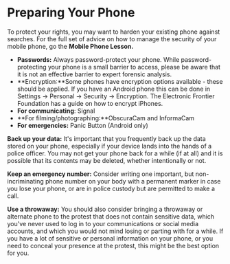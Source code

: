[Title]: # (Preparing Your Phone)
[Order]: # (1)

# Preparing Your Phone

To protect your rights, you may want to harden your existing phone against searches. For the full set of advice on how to manage the security of your mobile phone, go the **Mobile Phone Lesson.**

*   **Passwords:** Always password-protect your phone. While password-protecting your phone is a small barrier to access, please be aware that it is not an effective barrier to expert forensic analysis.
*   **Encryption:**Some phones have encryption options available - these should be applied. If you have an Android phone this can be done in Settings -> Personal -> Security -> Encryption. The Electronic Frontier Foundation has a guide on how to encrypt iPhones.
*   **For communicating**: Signal
*   **For filming/photographing:**ObscuraCam and InformaCam
*   **For emergencies:** Panic Button (Android only)

**Back up your data:** It's important that you frequently back up the data stored on your phone, especially if your device lands into the hands of a police officer. You may not get your phone back for a while (if at all) and it is possible that its contents may be deleted, whether intentionally or not.

**Keep an emergency number:** Consider writing one important, but non-incriminating phone number on your body with a permanent marker in case you lose your phone, or are in police custody but are permitted to make a call.

**Use a throwaway:** You should also consider bringing a throwaway or alternate phone to the protest that does not contain sensitive data, which you've never used to log in to your communications or social media accounts, and which you would not mind losing or parting with for a while. If you have a lot of sensitive or personal information on your phone, or you need to conceal your presence at the protest, this might be the best option for you.


